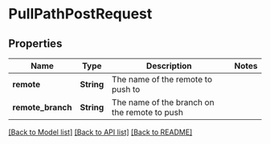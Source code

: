 # PullPathPostRequest

## Properties

Name | Type | Description | Notes
------------ | ------------- | ------------- | -------------
**remote** | **String** | The name of the remote to push to | 
**remote_branch** | **String** | The name of the branch on the remote to push | 

[[Back to Model list]](../README.md#documentation-for-models) [[Back to API list]](../README.md#documentation-for-api-endpoints) [[Back to README]](../README.md)


